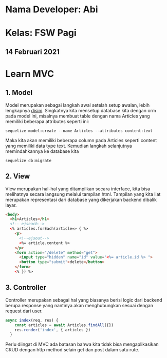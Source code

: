 # Nama Developer: Abi
# Kelas: FSW Pagi
## 14 Februari 2021
# Learn MVC
## 1. Model
Model merupakan sebagai langkah awal setelah setup awalan, lebih lengkapnya [disini](https://github.com/nandanugg/ArticleAPIWithMVC).
Singkatnya kita mensetup database kita dengan orm pada model ini, misalnya membuat table dengan nama Articles yang memiliki beberapa attributes seperti ini:
```
sequelize model:create --name Articles --attributes content:text
```
Maka kita akan memiliki beberapa column pada Articles seperti content yang memiliki data type text. Kemudian langkah selanjutnya memindahkannya ke database kita
```
sequelize db:migrate
```
## 2. View
View merupakan hal-hal yang ditampilkan secara interface, kita bisa melihatnya secara langsung melalui tampilan html. Tampilan yang kita liat merupakan representasi dari database yang dikerjakan backend dibalik layar.
```html
<body>
  <h1>Articles</h1>
  <!-- ejseach-->
  <% articles.forEach(article=> { %>
    <p>
      <!--ejsout-->
      <%= article.content %>
    </p>
    <form action="/delete" method="get">
      <input type="hidden" name="id" value="<%= article.id %> ">
      <button type="submit">delete</button>
    </form>
    <% }) %>
```
## 3. Controller
Controller merupakan sebagai hal yang biasanya berisi logic dari backend berupa response yang nantinya akan menghubungkan sesuai dengan request dari user. 
```js
async index(req, res) {
    const articles = await Articles.findAll({})
    res.render('index', { articles })
  }
```
Perlu diingat di MVC ada batasan bahwa kita tidak bisa mengaplikasikan CRUD dengan http method selain get dan post dalam satu rute.